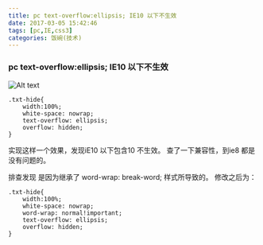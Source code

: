 ```yaml
---
title: pc text-overflow:ellipsis; IE10 以下不生效
date: 2017-03-05 15:42:46
tags: [pc,IE,css3]
categories: 饭碗(技术)
---
```

### pc text-overflow:ellipsis; IE10 以下不生效

![Alt text](http://image.tf56.com/dfs/group1/M00/3B/C3/CiFBCln5Mx6AZ_8XAAAeGp38dNc801.png)

```
.txt-hide{
    width:100%;
    white-space: nowrap;
    text-overflow: ellipsis;
    overflow: hidden;
}

```
实现这样一个效果，发现iE10 以下包含10 不生效。
查了一下兼容性，到ie8 都是没有问题的。

排查发现 是因为继承了 word-wrap: break-word; 样式所导致的。
修改之后为：

```
.txt-hide{
    width:100%;
    white-space: nowrap;
    word-wrap: normal!important;
    text-overflow: ellipsis;
    overflow: hidden;
}

```